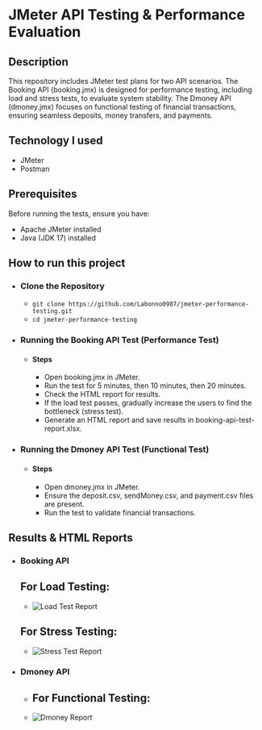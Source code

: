 # JMeter API Testing & Performance Evaluation
## Description
 This repository includes JMeter test plans for two API scenarios. The Booking API (booking.jmx) is designed for performance testing, including load and stress tests, to evaluate system stability. The Dmoney API (dmoney.jmx) focuses on functional testing of financial transactions, ensuring seamless deposits, money transfers, and payments.

## Technology I used
- JMeter
- Postman

## Prerequisites
Before running the tests, ensure you have:
- Apache JMeter installed
- Java (JDK 17) installed

## How to run this project
- ### Clone the Repository
     - ```git clone https://github.com/Labonno0987/jmeter-performance-testing.git ```
     - ```cd jmeter-performance-testing ```
       
- ### Running the Booking API Test (Performance Test)
   - #### Steps
      - Open booking.jmx in JMeter.
      - Run the test for 5 minutes, then 10 minutes, then 20 minutes.
      - Check the HTML report for results.
      - If the load test passes, gradually increase the users to find the bottleneck (stress test).
      - Generate an HTML report and save results in booking-api-test-report.xlsx.
        
- ### Running the Dmoney API Test (Functional Test)
   - #### Steps
      - Open dmoney.jmx in JMeter.
      - Ensure the deposit.csv, sendMoney.csv, and payment.csv files are present.
      - Run the test to validate financial transactions.
        
## Results & HTML Reports
   - ### Booking API 
     ## For Load Testing:
     - ![Load Test Report](https://github.com/user-attachments/assets/97055ba7-9883-4430-9f2a-9d0d9d175198) 
     ## For Stress Testing: 
     - ![Stress Test Report](https://github.com/user-attachments/assets/f13e64e7-714f-4209-90a5-16f5aa734116) 
   - ### Dmoney API
     - ## For Functional Testing: 
     - ![Dmoney Report](https://github.com/user-attachments/assets/b11de3ce-c6f6-440e-bf00-f07f7282eda1)

    




